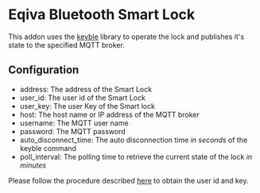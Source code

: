 # Eqiva Bluetooth Smart Lock
This addon uses the [keyble](https://github.com/oyooyo/keyble) library to operate the lock and publishes it's state to the specified MQTT broker.

## Configuration
- address: The address of the Smart Lock
- user_id: The user id of the Smart Lock
- user_key: The user Key of the Smart lock
- host: The host name or IP address of the MQTT broker
- username: The MQTT user name
- password: The MQTT password
- auto_disconnect_time: The auto disconnection time *in seconds* of the keyble command
- poll_interval: The polling time to retrieve the current state of the lock *in minutes*

Please follow the procedure described [here](https://github.com/oyooyo/keyble#keyble-registeruser) to obtain the user id and key.